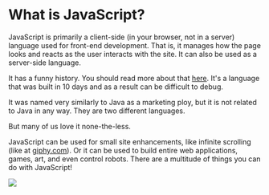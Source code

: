 # What is JavaScript?

JavaScript is primarily a client-side (in your browser, not in a server) language used for front-end development. That is, it manages how the page looks and reacts as the user interacts with the site. It can also be used as a server-side language.

It has a funny history. You should read more about that [here](https://www.w3.org/community/webed/wiki/A_Short_History_of_JavaScript). It's a language that was built in 10 days and as a result can be difficult to debug.

It was named very similarly to Java as a marketing ploy, but it is not related to Java in any way. They are two different languages.

But many of us love it none-the-less.

JavaScript can be used for small site enhancements, like infinite scrolling (like at [giphy.com](https://giphy.com/)). Or it can be used to build entire web applications, games, art, and even control robots. There are a multitude of things you can do with JavaScript!

<img src="https://media.giphy.com/media/hoILp6MRyod8s/giphy.gif" />
